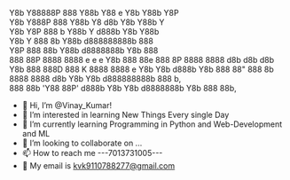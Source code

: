 Y8b Y88888P 888 Y88b Y88     e Y8b     Y88b Y8P       
 Y8b Y888P  888  Y88b Y8    d8b Y8b     Y88b Y        
  Y8b Y8P   888 b Y88b Y   d888b Y8b     Y88b         
   Y8b Y    888 8b Y88b   d888888888b     888         
    Y8P     888 88b Y88b d8888888b Y8b    888                                                        
888 88P 8888 8888     e   e         e Y8b     888 88e 
888 8P  8888 8888    d8b d8b       d8b Y8b    888 888D
888 K   8888 8888   e Y8b Y8b     d888b Y8b   888 88" 
888 8b  8888 8888  d8b Y8b Y8b   d888888888b  888 b,  
888 88b 'Y88 88P' d888b Y8b Y8b d8888888b Y8b 888 88b,


- 👋 Hi, I’m @Vinay_Kumar!
- 👀 I’m interested in learning New Things Every single Day
- 🌱 I’m currently learning Programming in Python and Web-Development and ML
- 💞️ I’m looking to collaborate on ...
- 📫 How to reach me ---7013731005---
- 📧 My email is kvk9110788277@gmail.com

<!---
Vinay7k7/Vinay7k7 is a ✨ special ✨ repository because its `README.md` (this file) appears on your GitHub profile.
You can click the Preview link to take a look at your changes.
--->
